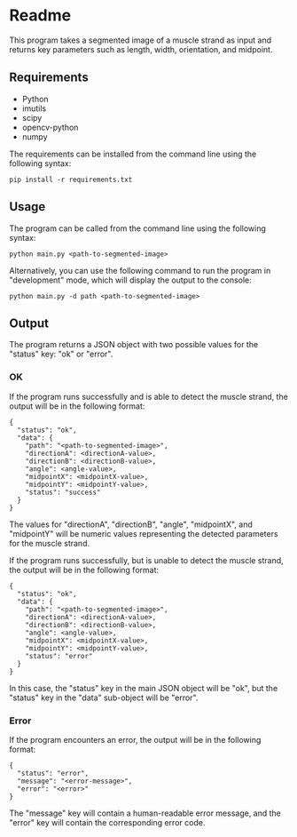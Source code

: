 # Readme

This program takes a segmented image of a muscle strand as input and returns key parameters such as length, width, orientation, and midpoint.

## Requirements

- Python
- imutils
- scipy
- opencv-python
- numpy

The requirements can be installed from the command line using the following syntax:

```
pip install -r requirements.txt
```

## Usage

The program can be called from the command line using the following syntax:

```
python main.py <path-to-segmented-image>
```

Alternatively, you can use the following command to run the program in "development" mode, which will display the output to the console:

```
python main.py -d path <path-to-segmented-image>
```

## Output

The program returns a JSON object with two possible values for the "status" key: "ok" or "error".

### OK

If the program runs successfully and is able to detect the muscle strand, the output will be in the following format:

```
{
  "status": "ok",
  "data": {
    "path": "<path-to-segmented-image>",
    "directionA": <directionA-value>,
    "directionB": <directionB-value>,
    "angle": <angle-value>,
    "midpointX": <midpointX-value>,
    "midpointY": <midpointY-value>,
    "status": "success"
  }
}
```

The values for "directionA", "directionB", "angle", "midpointX", and "midpointY" will be numeric values representing the detected parameters for the muscle strand.

If the program runs successfully, but is unable to detect the muscle strand, the output will be in the following format:

```
{
  "status": "ok",
  "data": {
    "path": "<path-to-segmented-image>",
    "directionA": <directionA-value>,
    "directionB": <directionB-value>,
    "angle": <angle-value>,
    "midpointX": <midpointX-value>,
    "midpointY": <midpointY-value>,
    "status": "error"
  }
}
```

In this case, the "status" key in the main JSON object will be "ok", but the "status" key in the "data" sub-object will be "error".

### Error

If the program encounters an error, the output will be in the following format:

```
{
  "status": "error",
  "message": "<error-message>",
  "error": "<error>"
}
```

The "message" key will contain a human-readable error message, and the "error" key will contain the corresponding error code.

